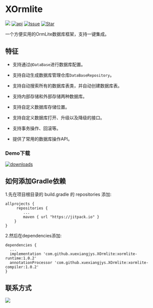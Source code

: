 # XOrmlite
[![](https://jitpack.io/v/xuexiangjys/XOrmlite.svg)](https://jitpack.io/#xuexiangjys/XOrmlite)
[![api](https://img.shields.io/badge/API-14+-brightgreen.svg)](https://android-arsenal.com/api?level=14)
[![Issue](https://img.shields.io/github/issues/xuexiangjys/XOrmlite.svg)](https://github.com/xuexiangjys/XOrmlite/issues)
[![Star](https://img.shields.io/github/stars/xuexiangjys/XOrmlite.svg)](https://github.com/xuexiangjys/XOrmlite)

一个方便实用的OrmLite数据库框架，支持一键集成。

## 特征

* 支持通过`@DataBase`进行数据库配置。

* 支持自动生成数据库管理仓库`DataBaseRepository`。

* 支持自动搜索所有的数据库表类，并自动创建数据库表。

* 支持内部存储和外部存储两种数据库。

* 支持自定义数据库存储位置。

* 支持自定义数据库打开、升级以及降级的接口。

* 支持事务操作、回滚等。

* 提供了常用的数据库操作API。

### Demo下载

[![downloads][download-svg]][download-url]

## 如何添加Gradle依赖

1.先在项目根目录的 build.gradle 的 repositories 添加:

```
allprojects {
     repositories {
        ...
        maven { url "https://jitpack.io" }
    }
}
```

2.然后在dependencies添加:

```
dependencies {
  ...
  implementation 'com.github.xuexiangjys.XOrmlite:xormlite-runtime:1.0.2'
  annotationProcessor 'com.github.xuexiangjys.XOrmlite:xormlite-compiler:1.0.2'
}
```

## 联系方式

[![](https://img.shields.io/badge/点击一键加入QQ交流群-602082750-blue.svg)](http://shang.qq.com/wpa/qunwpa?idkey=9922861ef85c19f1575aecea0e8680f60d9386080a97ed310c971ae074998887)

[demo-gif]: https://github.com/xuexiangjys/XOrmlite/blob/master/img/xormlite.gif
[download-svg]: https://img.shields.io/badge/downloads-1.6M-blue.svg
[download-url]: https://github.com/xuexiangjys/XOrmlite/blob/master/apk/demo.apk?raw=true
[download-img]: https://github.com/xuexiangjys/XOrmlite/blob/master/img/download.png